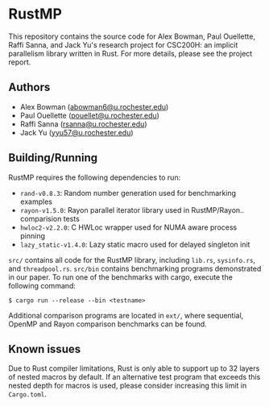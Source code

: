 RustMP
======

This repository contains the source code for Alex Bowman, Paul Ouellette, Raffi
Sanna, and Jack Yu's research project for CSC200H: an implicit parallelism
library written in Rust. For more details, please see the project report.

## Authors
- Alex Bowman (abowman6@u.rochester.edu)
- Paul Ouellette (pouellet@u.rochester.edu)
- Raffi Sanna (rsanna@u.rochester.edu)
- Jack Yu (yyu57@u.rochester.edu)

## Building/Running

RustMP requires the following dependencies to run:
- `rand-v0.8.3`: Random number generation used for benchmarking examples
- `rayon-v1.5.0`: Rayon parallel iterator library used in RustMP/Rayon..
comparision tests
- `hwloc2-v2.2.0`: C HWLoc wrapper used for NUMA aware process pinning
- `lazy_static-v1.4.0`: Lazy static macro used for delayed singleton init

`src/` contains all code for the RustMP library, including `lib.rs`,
`sysinfo.rs`, and `threadpool.rs`. `src/bin` contains benchmarking programs
demonstrated in our paper. To run one of the benchmarks with cargo, execute the
following command:

```
$ cargo run --release --bin <testname>
```

Additional comparison programs are located in `ext/`, where sequential, OpenMP
and Rayon comparison benchmarks can be found.

## Known issues

Due to Rust compiler limitations, Rust is only able to support up to 32 layers
of nested macros by default. If an alternative test program that exceeds this
nested depth for macros is used, please consider increasing this limit in
`Cargo.toml`.

